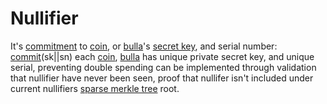 # Nullifier

It's [commitment](commitment.md) to [coin](../payment/coin.md), or [bulla](../dao/bulla.md)'s [secret key](keypair.md), and serial number: [commit](commitment.md)(sk||sn)
each [coin](../payment/coin.md), [bulla](../dao/bulla.md) has unique private secret key, and unique serial, preventing double spending can be implemented through validation that nullifier have never been seen, proof that nullifer isn't included under current nullifiers [sparse merkle tree](merkletree.md) root.
